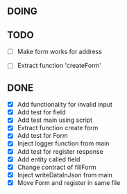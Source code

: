 ## DOING


## TODO

 - [ ] Make form works for address
 - [ ] Extract function 'createForm'


 ## DONE

 - [x] Add functionality for invalid input
 - [x] Add test for field
 - [x] Add test main using script
 - [X] Extract function create form
 - [x] Add test for Form
 - [x] Inject logger function from main
 - [x] Add test for register response
 - [x] Add entity called field
 - [x] Change contract of fillForm
 - [x] Inject writeDataInJson from main
 - [X] Move Form and register in same file

